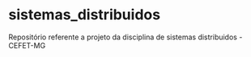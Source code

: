 # sistemas_distribuidos
Repositório referente a projeto da disciplina de sistemas distribuidos - CEFET-MG
